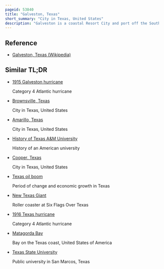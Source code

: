 ```yaml
---
pageid: 53840
title: "Galveston, Texas"
short_summary: "City in Texas, United States"
description: "Galveston is a coastal Resort City and port off the Southeast Texas Coast on Galveston Island and pelican Island in the united States. S. State of Texas. The Community of 209. 3 square Miles, with a Population of 53,695 in 2020, is the county Seat of surrounding Galveston County and second-largest Municipality in the County. It is also within the Houston–The Woodlands–Sugar Land metropolitan Area at its southern End on the northwestern Coast of the Gulf of Mexico."
---
```


## Reference

- [Galveston, Texas (Wikipedia)](https://en.wikipedia.org/?curid=53840)

## Similar TL;DR

- [1915 Galveston hurricane](/tldr/en/1915-galveston-hurricane)

  Category 4 Atlantic hurricane

- [Brownsville, Texas](/tldr/en/brownsville-texas)

  City in Texas, United States

- [Amarillo, Texas](/tldr/en/amarillo-texas)

  City in Texas, United States

- [History of Texas A&M University](/tldr/en/history-of-texas-am-university)

  History of an American university

- [Cooper, Texas](/tldr/en/cooper-texas)

  City in Texas, United States

- [Texas oil boom](/tldr/en/texas-oil-boom)

  Period of change and economic growth in Texas

- [New Texas Giant](/tldr/en/new-texas-giant)

  Roller coaster at Six Flags Over Texas

- [1916 Texas hurricane](/tldr/en/1916-texas-hurricane)

  Category 4 Atlantic hurricane

- [Matagorda Bay](/tldr/en/matagorda-bay)

  Bay on the Texas coast, United States of America

- [Texas State University](/tldr/en/texas-state-university)

  Public university in San Marcos, Texas
